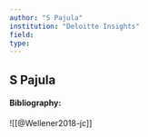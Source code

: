 ```yaml
---
author: "S Pajula"
institution: "Deloitte Insights"
field:
type:
---
```


## S Pajula
#### Bibliography:

![[@Wellener2018-jc]]